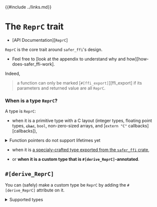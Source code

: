 {{#include ../links.md}}

# The `ReprC` trait

  - [API Documentation][`ReprC`]

`ReprC` is the core trait around `safer_ffi`'s design.

  - Feel free to [look at the appendix to understand why and
    how][how-does-safer_ffi-work].

Indeed,

> a function can only be marked [`#[ffi_export]`][ffi_export] if its parameters
  and returned value are all `ReprC`.

### When is a type `ReprC`?

A type is `ReprC`:

  - when it is a primitive type with a C layout (integer types, floating point
    types, ~~`char`~~, `bool`, non-zero-sized arrays, and
    [`extern "C"` callbacks][callbacks]),

<details><summary>Function pointers do not support lifetimes yet</summary>

<span class="warning">

Due to a type-system limitation, function pointers that use lifetimes
are not `ReprC` yet. Only function pointers with a non-generic
signature can be made `ReprC`, but this requires defining a newtype
wrapper. A convenience macro is planned to be added to automate that step.

</span>

</details>

  - when it is [a specialy-crafted type exported from the `safer_ffi` crate](
    ../motivation/repr-c-forall.md),

  - or **when it is a custom type that is `#[derive_ReprC]`-annotated**.


## `#[derive_ReprC]`

<span id="derive-reprc"></span>

You can (safely) make a custom type be `ReprC` by adding the `#[derive_ReprC]`
attribute on it.

<details><summary>Supported types</summary>

Currently, the supported types for the attribute are:

  - a (non-zero-sized) `#[repr(C)]` struct having only `ReprC` fields.

    - or a `#[repr(transparent)]` tuple struct wrapper around a `ReprC` type.

  - a field-less `#[repr({integer})]` `enum` (A "C-like" `enum`).

  - an arbitrary type that you will only use through (pointer) indirection.

    This leads to the "opaque object" pattern, based on an undefined / forward
    declaration: `typedef struct MyOpaque MyOpaque_t;`

    ```rust,noplaypen
    use ::safer_ffi::prelude::*;

    #[derive_ReprC]
    #[repr(opaque)]
    struct MyOpaque {
        /* anything goes here */
    }
    ```

<div class="warning">

The following are not yet implemented

</div>

  - a `#[repr(C)]` `union`.

  - Some kind of `#[repr(to_be_determined)]` `enum` which would be allowed to
    have fields (thus leading to `repr_c::Option` and `repr_c::Result` types,
    which ought to get rid of any need to use out-parameters).

</details>
